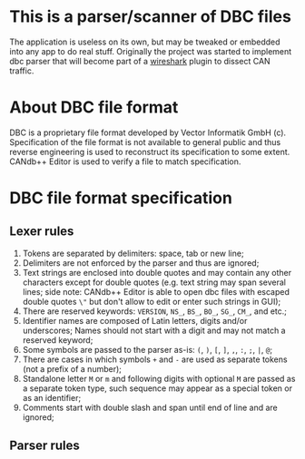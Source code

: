 # This is a parser/scanner of DBC files

The application is useless on its own, but may be tweaked or embedded into any app to do real stuff.
Originally the project was started to implement dbc parser that will become part of a [wireshark](https://www.wireshark.org/) plugin to dissect CAN traffic.

# About DBC file format

DBC is a proprietary file format developed by Vector Informatik GmbH (c).
Specification of the file format is not available to general public and thus reverse engineering is used to reconstruct its specification to some extent.
CANdb++ Editor is used to verify a file to match specification.

# DBC file format specification

## Lexer rules

1. Tokens are separated by delimiters: space, tab or new line;
2. Delimiters are not enforced by the parser and thus are ignored;
3. Text strings are enclosed into double quotes and may contain any other characters except for double quotes (e.g. text string may span several lines; side note: CANdb++ Editor is able to open dbc files with escaped double quotes `\"` but don't allow to edit or enter such strings in GUI);
4. There are reserved keywords: `VERSION`, `NS_`, `BS_`, `BO_`, `SG_`, `CM_`, and etc.;
5. Identifier names are composed of Latin letters, digits and/or underscores; Names should not start with a digit and may not match a reserved keyword;
6. Some symbols are passed to the parser as-is: `(`, `)`, `[`, `]`, `,`, `:`, `;`, `|`, `@`;
7. There are cases in which symbols `+` and `-` are used as separate tokens (not a prefix of a number);
8. Standalone letter `M` or `m` and following digits with optional `M` are passed as a separate token type, such sequence may appear as a special token or as an identifier;
9. Comments start with double slash and span until end of line and are ignored;

## Parser rules
